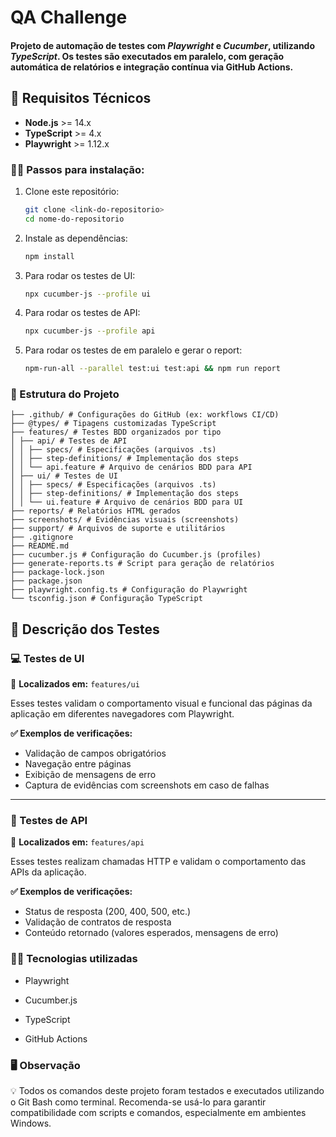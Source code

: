 # QA Challenge

#### Projeto de automação de testes com *Playwright* e *Cucumber*, utilizando *TypeScript*. Os testes são executados em paralelo, com geração automática de relatórios e integração contínua via GitHub Actions.


## 🧠 Requisitos Técnicos

- **Node.js** >= 14.x
- **TypeScript** >= 4.x
- **Playwright** >= 1.12.x

### 🧑‍🏫 Passos para instalação:

1. Clone este repositório:

   ```bash
   git clone <link-do-repositorio>
   cd nome-do-repositorio
   ```

2. Instale as dependências:

   ```bash
   npm install
   ```

3. Para rodar os testes de UI:

   ```bash
   npx cucumber-js --profile ui
   ```

4. Para rodar os testes de API:

   ```bash
   npx cucumber-js --profile api
   ```
   
5. Para rodar os testes de em paralelo e gerar o report:

   ```bash
   npm-run-all --parallel test:ui test:api && npm run report
   ```

### 📘 Estrutura do Projeto

```plaintext
├── .github/ # Configurações do GitHub (ex: workflows CI/CD)
├── @types/ # Tipagens customizadas TypeScript
├── features/ # Testes BDD organizados por tipo
│ ├── api/ # Testes de API
│ │ ├── specs/ # Especificações (arquivos .ts)
│ │ ├── step-definitions/ # Implementação dos steps
│ │ └── api.feature # Arquivo de cenários BDD para API
│ ├── ui/ # Testes de UI
│ │ ├── specs/ # Especificações (arquivos .ts)
│ │ ├── step-definitions/ # Implementação dos steps
│ │ └── ui.feature # Arquivo de cenários BDD para UI
├── reports/ # Relatórios HTML gerados
├── screenshots/ # Evidências visuais (screenshots)
├── support/ # Arquivos de suporte e utilitários
├── .gitignore
├── README.md
├── cucumber.js # Configuração do Cucumber.js (profiles)
├── generate-reports.ts # Script para geração de relatórios
├── package-lock.json
├── package.json
├── playwright.config.ts # Configuração do Playwright
└── tsconfig.json # Configuração TypeScript
```


## 🧪 Descrição dos Testes

### 💻 Testes de UI  
📁 **Localizados em:** `features/ui`

Esses testes validam o comportamento visual e funcional das páginas da aplicação em diferentes navegadores com Playwright.

**✅ Exemplos de verificações:**

- Validação de campos obrigatórios  
- Navegação entre páginas  
- Exibição de mensagens de erro  
- Captura de evidências com screenshots em caso de falhas

---

### 🔌 Testes de API  
📁 **Localizados em:** `features/api`

Esses testes realizam chamadas HTTP e validam o comportamento das APIs da aplicação.

**✅ Exemplos de verificações:**

- Status de resposta (200, 400, 500, etc.)  
- Validação de contratos de resposta  
- Conteúdo retornado (valores esperados, mensagens de erro)

### 👩‍💻 Tecnologias utilizadas

- Playwright

- Cucumber.js

- TypeScript

- GitHub Actions

### 🖥️ Observação

💡 Todos os comandos deste projeto foram testados e executados utilizando o Git Bash como terminal.
Recomenda-se usá-lo para garantir compatibilidade com scripts e comandos, especialmente em ambientes Windows.
